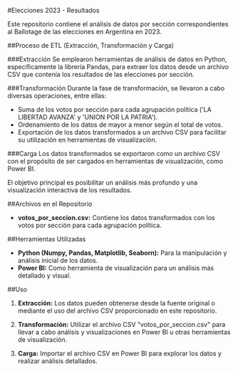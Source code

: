 #Elecciones 2023 - Resultados

Este repositorio contiene el análisis de datos por sección correspondientes al Ballotage de las elecciones en Argentina en 2023.

##Proceso de ETL (Extracción, Transformación y Carga)

###Extracción
Se emplearon herramientas de análisis de datos en Python, específicamente la librería Pandas, para extraer los datos desde un archivo CSV que contenía los resultados de las elecciones por sección.

###Transformación
Durante la fase de transformación, se llevaron a cabo diversas operaciones, entre ellas:
- Suma de los votos por sección para cada agrupación política ('LA LIBERTAD AVANZA' y 'UNION POR LA PATRIA').
- Ordenamiento de los datos de mayor a menor según el total de votos.
- Exportación de los datos transformados a un archivo CSV para facilitar su utilización en herramientas de visualización.

###Carga
Los datos transformados se exportaron como un archivo CSV con el propósito de ser cargados en herramientas de visualización, como Power BI.

El objetivo principal es posibilitar un análisis más profundo y una visualización interactiva de los resultados.

##Archivos en el Repositorio

- **votos_por_seccion.csv:** Contiene los datos transformados con los votos por sección para cada agrupación política.

##Herramientas Utilizadas

- **Python (Numpy, Pandas, Matplotlib, Seaborn):** Para la manipulación y análisis inicial de los datos.
- **Power BI:** Como herramienta de visualización para un análisis más detallado y visual.

##Uso

1. **Extracción:** Los datos pueden obtenerse desde la fuente original o mediante el uso del archivo CSV proporcionado en este repositorio.
   
2. **Transformación:** Utilizar el archivo CSV "votos_por_seccion.csv" para llevar a cabo análisis y visualizaciones en Power BI u otras herramientas de visualización.

3. **Carga:** Importar el archivo CSV en Power BI para explorar los datos y realizar análisis detallados.
